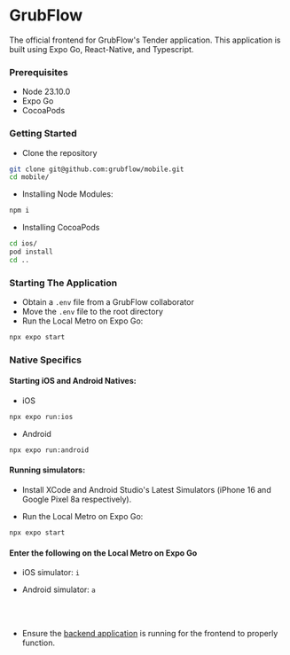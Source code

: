 # GrubFlow

The official frontend for GrubFlow's Tender application. This application is built using Expo Go, React-Native, and Typescript.

### Prerequisites

- Node 23.10.0
- Expo Go
- CocoaPods

### Getting Started

- Clone the repository

```bash
git clone git@github.com:grubflow/mobile.git
cd mobile/
```

- Installing Node Modules:

```bash
npm i
```

- Installing CocoaPods
```bash
cd ios/
pod install
cd ..
```

### Starting The Application

- Obtain a `.env` file from a GrubFlow collaborator 
- Move the `.env` file to the root directory
- Run the Local Metro on Expo Go:

```bash
npx expo start
```

### Native Specifics

#### Starting iOS and Android Natives:

- iOS

```bash
npx expo run:ios
```

- Android

```bash
npx expo run:android
```

#### Running simulators:

- Install XCode and Android Studio's Latest Simulators (iPhone 16 and Google Pixel 8a respectively).

- Run the Local Metro on Expo Go:

```bash
npx expo start
```

#### Enter the following on the Local Metro on Expo Go

- iOS simulator:
`
i
`

- Android simulator:
`
a
`

<br></br>
- Ensure the [backend application](https://github.com/grubflow/backend) is running for the frontend to properly function.